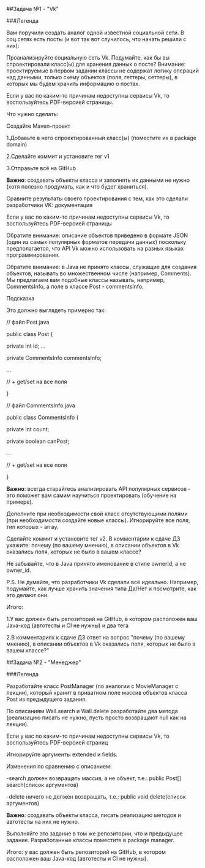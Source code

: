 ##Задача №1 - "Vk"

###Легенда

Вам поручили создать аналог одной известной социальной сети. В соц.сетях есть посты (и вот так вот случилось, что начать решили с них):



Проанализируйте социальную сеть Vk. Подумайте, как бы вы спроектировали класс(ы) для хранения данных о посте? Внимание: проектируемые в первом задании классы не содержат логику операций над данными, только схему объектов (поля, геттеры, сеттеры), в которых мы будем хранить информацию о постах.

Если у вас по каким-то причинам недоступны сервисы Vk, то воспользуйтесь PDF-версией страницы.

Что нужно сделать:

Создайте Maven-проект

1.Добавьте в него спроектированный класс(ы) (поместите их в package domain)

2.Сделайте коммит и установите тег v1

3.Отправьте всё на GitHub

**Важно**: создавать объекты класса и заполнять их данными не нужно (хотя полезно продумать, как и что будет храниться).

Сравните результаты своего проектирования с тем, как это сделали разработчики VK: документация

Если у вас по каким-то причинам недоступны сервисы Vk, то воспользуйтесь PDF-версией страницы

Обратите внимание: описание объектов приведено в формате JSON (один из самых популярных форматов передачи данных) поскольку предполагается, что API Vk можно использовать на разных языках программирования.

Обратите внимание: в Java не принято классы, служащие для создания объектов, называть во множественном числе (например, Comments). Мы предлагаем вам подобные классы называть, например, CommentsInfo, а поле в классе Post - commentsInfo.

Подсказка

Это должно выглядеть примерно так:

// файл Post.java

public class Post {

private int id;
...

private CommentsInfo commentsInfo;

...

// + get/set на все поля

}


// файл CommentsInfo.java

public class CommentsInfo {

private int count;

private boolean canPost;

...

// + get/set на все поля

}


**Важно**: всегда старайтесь анализировать API популярных сервисов - это поможет вам самим научиться проектировать (обучение на примере).

Дополните при необходимости свой класс отсутствующими полями (при необходимости создайте новые классы). Игнорируйте все поля, тип которых - array.

Сделайте коммит и установите тег v2. В комментарии к сдаче ДЗ укажите: почему (по вашему мнению), в описании объектов в Vk оказались поля, которых не было в вашем классе?

Не забывайте, что в Java принято именование в стиле ownerId, а не owner_id.

P.S. Не думайте, что разработчики Vk сделали всё идеально. Например, подумайте, как лучше хранить значения типа Да/Нет и посмотрите, как это делают они.

Итого:

1.У вас должен быть репозиторий на GitHub, в котором расположен ваш Java-код (автотесты и CI не нужны) и два тега

2.В комментариях к сдаче ДЗ ответ на вопрос "почему (по вашему мнению), в описании объектов в Vk оказались поля, которых не было в вашем классе?"


##Задача №2 - "Менеджер"

###Легенда

Разработайте класс PostManager (по аналогии с MovieManager с лекции), который хранит в приватном поле массив объектов класса Post из предыдущего задания.

По описаниям Wall.search и Wall.delete разработайте два метода (реализацию писать не нужно, пусть просто возвращают null как на лекции).

Если у вас по каким-то причинам недоступны сервисы Vk, то воспользуйтесь PDF-версией страниц

Игнорируйте аргументы extended и fields.

Изменения по сравнению с описанием:

-search должен возвращать массив, а не объект, т.е.: public Post[] search(список аргументов)

-delete ничего не должен возвращать, т.е.: public void delete(список аргументов)

**Важно**: создавать объекты класса, писать реализацию методов и автотесты на них не нужно.

Выполняйте это задание в том же репозитории, что и предыдущее задание. Разработанные классы поместите в package manager.

Итого: у вас должен быть репозиторий на GitHub, в котором расположен ваш Java-код (автотесты и CI не нужны).